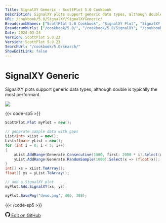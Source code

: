 ```yaml
---
Title: SignalXY Generic - ScottPlot 5.0 Cookbook
Description: SignalXY plots support generic data types, although double is typically the most performant.
URL: /cookbook/5.0/SignalXY/SignalXYGeneric/
BreadcrumbNames: ["ScottPlot 5.0 Cookbook", "SignalXY Plot", "SignalXY Generic"]
BreadcrumbUrls: ["/cookbook/5.0/", "/cookbook/5.0/SignalXY", "/cookbook/5.0/SignalXY/SignalXYGeneric"]
Date: 2024-03-24
Version: ScottPlot 5.0.23
Version: ScottPlot 5.0.23
SearchUrl: "/cookbook/5.0/search/"
ShowEditLink: false
---
```


# SignalXY Generic


SignalXY plots support generic data types, although double is typically the most performant.

[![](/cookbook/5.0/images/SignalXYGeneric.png?240324174053)](/cookbook/5.0/images/SignalXYGeneric.png?240324174053)

{{< code-sp5 >}}

```cs
ScottPlot.Plot myPlot = new();

// generate sample data with gaps
List<int> xList = new();
List<float> yList = new();
for (int i = 0; i < 5; i++)
{
    xList.AddRange(Generate.Consecutive(1000, first: 2000 * i).Select(x => (int)x));
    yList.AddRange(Generate.RandomSample(1000).Select(x => (float)x));
}
int[] xs = xList.ToArray();
float[] ys = yList.ToArray();

// add a SignalXY plot
myPlot.Add.SignalXY(xs, ys);

myPlot.SavePng("demo.png", 400, 300);

```

{{< /code-sp5 >}}

<a href='https://github.com/ScottPlot/ScottPlot/blob/main/src/ScottPlot5/ScottPlot5%20Cookbook/Recipes/PlotTypes/SignalXY.cs'><svg xmlns="http://www.w3.org/2000/svg" width="16" height="16" fill="currentColor" class="mb-1 bi bi-github" viewBox="0 0 16 16">
  <path d="M8 0C3.58 0 0 3.58 0 8c0 3.54 2.29 6.53 5.47 7.59.4.07.55-.17.55-.38 0-.19-.01-.82-.01-1.49-2.01.37-2.53-.49-2.69-.94-.09-.23-.48-.94-.82-1.13-.28-.15-.68-.52-.01-.53.63-.01 1.08.58 1.23.82.72 1.21 1.87.87 2.33.66.07-.52.28-.87.51-1.07-1.78-.2-3.64-.89-3.64-3.95 0-.87.31-1.59.82-2.15-.08-.2-.36-1.02.08-2.12 0 0 .67-.21 2.2.82.64-.18 1.32-.27 2-.27s1.36.09 2 .27c1.53-1.04 2.2-.82 2.2-.82.44 1.1.16 1.92.08 2.12.51.56.82 1.27.82 2.15 0 3.07-1.87 3.75-3.65 3.95.29.25.54.73.54 1.48 0 1.07-.01 1.93-.01 2.2 0 .21.15.46.55.38A8.01 8.01 0 0 0 16 8c0-4.42-3.58-8-8-8"/>
</svg> Edit on GitHub</a>

